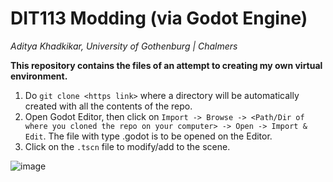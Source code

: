 # DIT113 Modding (via Godot Engine) 
*Aditya Khadkikar, University of Gothenburg | Chalmers*

**This repository contains the files of an attempt to creating my own virtual environment.**
1. Do  ``` git clone <https link> ``` where a directory will be automatically created with all the contents of the repo.
2. Open Godot Editor, then click on ```Import -> Browse -> <Path/Dir of where you cloned the repo on your computer> -> Open -> Import & Edit```. The file with type .godot is to be opened on the Editor.
3. Click on the ```.tscn``` file to modify/add to the scene.

![image](https://user-images.githubusercontent.com/91271297/162154915-436e148c-0eec-4080-bc32-05bafc0086ac.png)

